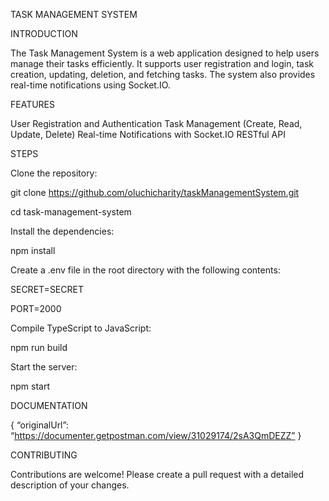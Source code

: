 TASK MANAGEMENT SYSTEM

INTRODUCTION

The Task Management System is a web application designed to help users manage their tasks efficiently. It supports user registration and login, task creation, updating, deletion, and fetching tasks. The system also provides real-time notifications using Socket.IO.

FEATURES

User Registration and Authentication Task Management (Create, Read, Update, Delete) Real-time Notifications with Socket.IO RESTful API


STEPS

Clone the repository:

git clone https://github.com/oluchicharity/taskManagementSystem.git 

cd task-management-system 

Install the dependencies:

npm install

Create a .env file in the root directory with the following contents:

SECRET=SECRET 

PORT=2000

Compile TypeScript to JavaScript:

npm run build

Start the server:

npm start

DOCUMENTATION

{
“originalUrl”: “https://documenter.getpostman.com/view/31029174/2sA3QmDEZZ”
}


CONTRIBUTING

Contributions are welcome! Please create a pull request with a detailed description of your changes.







    

    


    
